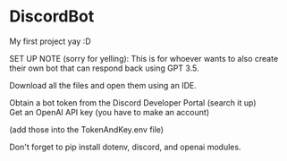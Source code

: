 # DiscordBot
My first project yay :D

SET UP NOTE (sorry for yelling):
This is for whoever wants to also create their own bot that can respond back using GPT 3.5.

Download all the files and open them using an IDE.

Obtain a bot token from the Discord Developer Portal (search it up)<br>
Get an OpenAI API key (you have to make an account)<br>

(add those into the TokenAndKey.env file)

Don't forget to pip install dotenv, discord, and openai modules.

